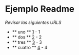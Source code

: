 # Ejemplo Readme
_Revisar las siguientes URLS_
* ** uno ** [1](https://styde.net/clone-y-fork-con-git-y-github/) - 1 
* ** dos ** [2](https://frontendlabs.io/3266--que-es-hacer-fork-repositorio-y-como-hacer-un-fork-github#:~:text=Haciendo%20fork%20a%20un%20repositorio&text=Para%20esto%20nos%20dirigimos%20al,hacia%20nuestra%20cuenta%20de%20Github.) - 2
* ** tres ** [3](https://aprendegit.com/fork-de-repositorios-para-que-sirve/) - 3
* ** cuatro ** [4](https://aprendegit.com/mantener-tu-fork-al-dia/) - 4
